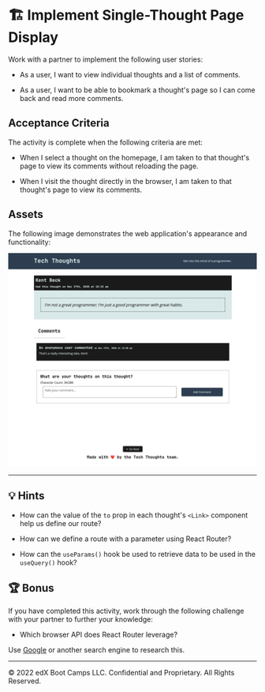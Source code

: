 # 🏗️ Implement Single-Thought Page Display

Work with a partner to implement the following user stories:

* As a user, I want to view individual thoughts and a list of comments.

* As a user, I want to be able to bookmark a thought's page so I can come back and read more comments.

## Acceptance Criteria

The activity is complete when the following criteria are met:

* When I select a thought on the homepage, I am taken to that thought's page to view its comments without reloading the page.

* When I visit the thought directly in the browser, I am taken to that thought's page to view its comments.

## Assets

The following image demonstrates the web application's appearance and functionality:

![The single thought's page displays the thought's information, its list of comments, and a form to add a new comment.](./Images/01-screenshot.png)

---

## 💡 Hints

* How can the value of the `to` prop in each thought's `<Link>` component help us define our route?

* How can we define a route with a parameter using React Router?

* How can the `useParams()` hook be used to retrieve data to be used in the `useQuery()` hook?

## 🏆 Bonus

If you have completed this activity, work through the following challenge with your partner to further your knowledge:

* Which browser API does React Router leverage?

Use [Google](https://www.google.com) or another search engine to research this.

---

© 2022 edX Boot Camps LLC. Confidential and Proprietary. All Rights Reserved.
